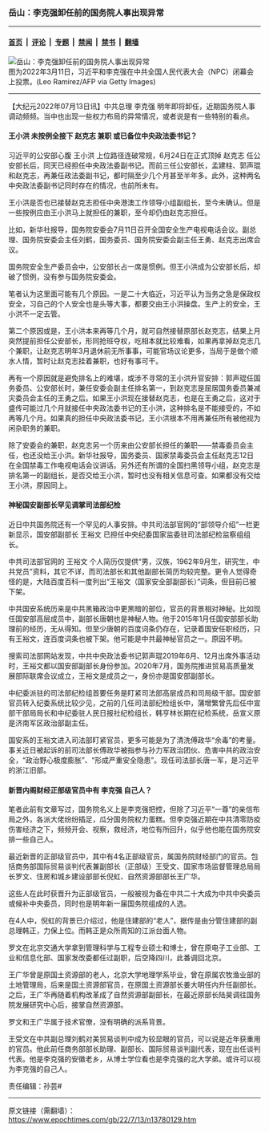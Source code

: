 ### 岳山：李克强卸任前的国务院人事出现异常

---

#### [首页](../../../..?n13780129) &nbsp;|&nbsp; [评论](../../../../../epoch-comment?n13780129) &nbsp;|&nbsp; [专题](../../../../../epoch-special?n13780129) &nbsp;|&nbsp; [禁闻](../../../../../epoch-news?n13780129) &nbsp;|&nbsp; [禁书](../../../../../books?n13780129) &nbsp;|&nbsp; [翻墙](https://github.com/gfw-breaker/nogfw/blob/master/README.md?n13780129)


<div><img alt="岳山：李克强卸任前的国务院人事出现异常" class="attachment-djy_600_400 size-djy_600_400 wp-post-image" src="https://i.epochtimes.com/assets/uploads/2022/06/id13751056-GettyImages-1239088771-600x400.jpg"/>
<div class="caption">
 图为2022年3月11日，习近平和李克强在中共全国人民代表大会（NPC）闭幕会上投票。(Leo Ramirez/AFP via Getty Images)
</div></div><hr/><div class="post_content" id="artbody" itemprop="articleBody">
 <!-- article content begin -->
 <p>
  【大纪元2022年07月13日讯】中共总理
  <ok href="https://www.epochtimes.com/gb/tag/%E6%9D%8E%E5%85%8B%E5%BC%BA.html">
   李克强
  </ok>
  明年即将卸任，近期国务院人事调动频频。当中也出现一些权力布局的异常情况，或者说是有一些特别的看点。
 </p>
 <h4>
  <ok href="https://www.epochtimes.com/gb/tag/%E7%8E%8B%E5%B0%8F%E6%B4%AA.html">
   王小洪
  </ok>
  未按例全接下
  <ok href="https://www.epochtimes.com/gb/tag/%E8%B5%B5%E5%85%8B%E5%BF%97.html">
   赵克志
  </ok>
  兼职 或已备位中央政法委书记？
 </h4>
 <p>
  习近平的公安部心腹
  <ok href="https://www.epochtimes.com/gb/tag/%E7%8E%8B%E5%B0%8F%E6%B4%AA.html">
   王小洪
  </ok>
  上位路径连破常规，6月24日在正式顶掉
  <ok href="https://www.epochtimes.com/gb/tag/%E8%B5%B5%E5%85%8B%E5%BF%97.html">
   赵克志
  </ok>
  任公安部长后，同天已经担任中央政法委副书记。而前三任公安部长，孟建柱、郭声琨和赵克志，再兼任政法委副书记，都时隔至少几个月甚至半年多。此外，这种两名中央政法委副书记同时存在的情况，也前所未有。
 </p>
 <p>
  王小洪是否也已接替赵克志担任中央港澳工作领导小组副组长，至今未确认。但是一些按例应由王小洪马上就担任的兼职，至今却仍由赵克志担任。
 </p>
 <p>
  比如，新华社报导，国务院安委会7月11日召开全国安全生产电视电话会议。副总理、国务院安委会主任刘鹤，国务委员、国务院安委会副主任王勇、赵克志出席会议。
 </p>
 <p>
  国务院安全生产委员会中，公安部长占一席是惯例。但王小洪成为公安部长后，却破了惯例，没有参与国务院安委会。
 </p>
 <p>
  笔者认为这里面可能有几个原因。一是二十大临近，习近平认为当务之急是保政权安全，习自己的个人安全也是头等大事，都要交由王小洪操盘。生产上的安全，王小洪不一定去管。
 </p>
 <p>
  第二个原因或是，王小洪本来再等几个月，就可自然接替原部长赵克志，结果上月突然提前担任公安部长，形同抢班夺权，吃相本就比较难看，如果再拿掉赵克志几个兼职，让赵克志明年3月退休前无所事事，可能官场议论更多，当局于是做个顺水人情，暂时让赵克志挂着兼职，也好有事可干。
 </p>
 <p>
  再有一个原因就是避免排名上的难堪，或涉不寻常的王小洪升官安排：郭声琨任国务委员、公安部长时，兼任安委会副主任排名第一，到赵克志是屈居国务委员兼减灾委员会主任的王勇之后。如果王小洪现在接替赵克志，也是在王勇之后，这对于盛传可能过几个月就接任中央政法委书记的王小洪，这种排名是不能接受的，不如再等几个月。如果真的担任中央政法委书记，王小洪根本不用再兼任所有被他视为闲杂职务的兼职。
 </p>
 <p>
  除了安委会的兼职，赵克志另一个历来由公安部长担任的兼职——禁毒委员会主任，也还没给王小洪。新华社报导，国务委员、国家禁毒委员会主任赵克志12日在全国禁毒工作电视电话会议讲话。另外还有所谓的全国扫黑领导小组，赵克志是排名第一的副组长，是否交给王小洪，暂时也没有相关信息可查。如果都没有交给王小洪，原因同上。
 </p>
 <h4>
  神秘国安副部长罕见调掌司法部纪检
 </h4>
 <p>
  近日中共国务院还有一个罕见的人事安排。中共司法部官网的“部领导介绍”一栏更新显示，国安部副部长
  <ok href="https://www.epochtimes.com/gb/tag/%E7%8E%8B%E8%A3%95%E6%96%87.html">
   王裕文
  </ok>
  已担任中央纪委国家监委驻司法部纪检监察组组长。
 </p>
 <p>
  中共司法部官网的
  <ok href="https://www.epochtimes.com/gb/tag/%E7%8E%8B%E8%A3%95%E6%96%87.html">
   王裕文
  </ok>
  个人简历仅提供“男，汉族，1962年9月生，研究生，中共党员”资料，其它不详，而司法部长和其他副部长简历均较完整。更令人觉得奇怪的是，大陆百度百科一度列出“王裕文（国家安全部副部长）”词条，但目前已被下架。
 </p>
 <p>
  中共国安系统历来是中共黑箱政治中更黑暗的部位，官员的背景相对神秘。比如现任国安部高层成员中，副部长唐朝也是神秘人物。他于2015年1月任国安部部长助理前的经历，无从得知。但至少唐朝的百度词条仍存在，记录着国安任职经历，只有王裕文，连百度词条也被下架。他可能是中共最神秘官员之一。原因不明。
 </p>
 <p>
  搜索司法部网站发现，中共中央政法委书记郭声琨2019年6月、12月出席外事活动时，王裕文都以国安部副部长身份参加。2020年7月，国务院推进贸易高质量发展部际联席会议成立，王裕文是成员之一，身份亦是国安部副部长。
 </p>
 <p>
  中纪委派驻的司法部纪检组首要任务是盯紧司法部高层成员和司局级干部。国安部官员转入纪委系统比较少见，之前的几任司法部纪检组长中，蒲增繁曾先后任中宣部干部局局长和中纪委驻人民日报社纪检组长，韩亨林长期在纪检系统，岳宣义原是济南军区政治部副主任。
 </p>
 <p>
  国安系的王裕文进入司法部盯紧官员，更多可能是为了清洗傅政华“余毒”的考量。事关近日被起诉的前司法部长傅政华被指参与孙力军政治团伙、危害中共的政治安全，“政治野心极度膨胀”、“形成严重安全隐患”。现任司法部长唐一军，是习近平的浙江旧部。
 </p>
 <h4>
  新晋内阁财经正部级官员中有
  <ok href="https://www.epochtimes.com/gb/tag/%E6%9D%8E%E5%85%8B%E5%BC%BA.html">
   李克强
  </ok>
  自己人？
 </h4>
 <p>
  笔者此前有文章写过，国务院名义上是李克强把控，但除了习近平“一尊”的亲信布局之外，各派大佬纷纷插足，瓜分国务院权力蛋糕。但李克强近期在中共清零防疫伤害经济之下，频频开会、视察，救经济，地位有所回升，似乎他也能在国务院安排一些自己人。
 </p>
 <p>
  最近新晋的正部级官员中，其中有4名正部级官员，属国务院财经部门的官员。包括商务部国际贸易谈判代表兼副部长（正部级）王受文、国家市场监督管理总局局长罗文、住房和城乡建设部部长倪虹、自然资源部部长王广华。
 </p>
 <p>
  这些人在此时获晋升为正部级官员，一般被视为备在中共二十大成为中共中央委员或候补中央委员，同时也是明年新一届国务院组成的人选。
 </p>
 <p>
  在4人中，倪虹的背景已介绍过，他是住建部的“老人”，据传是由分管住建部的副总理韩正，力保上位。而韩正是众所周知的江派台面人物。
 </p>
 <p>
  罗文在北京交通大学拿到管理科学与工程专业硕士和博士，曾在原电子工业部、工业和信息化部、国家发改委都任过副职，后空降四川，此番调回北京。
 </p>
 <p>
  王广华曾是原国土资源部的老人，北京大学地理学系毕业，曾在原属农牧渔业部的土地管理局，后来是国土资源部官员，在原国土资源部长姜大明任内升任副部长。之后，王广华再随着机构改革成了自然资源部副部长，在最近原部长陆昊调往国务院发展研究中心后，接掌自然资源部。
 </p>
 <p>
  罗文和王广华属于技术官僚，没有明确的派系背景。
 </p>
 <p>
  王受文在中共副总理刘鹤对美贸易谈判中成为较显眼的官员，可以说是近年获重用的官员。他此前任商务部部长助理、副部长、国际贸易谈判副代表，现在出任谈判代表。他是李克强的安徽老乡，从博士学位看也是李克强的北大学弟。或许可以视为李克强的自己人。
 </p>
 <p>
  责任编辑：孙芸#
 </p>
 <!-- article content end -->
 <div id="below_article_ad">
 </div>
</div>


---

原文链接（需翻墙）：https://www.epochtimes.com/gb/22/7/13/n13780129.htm